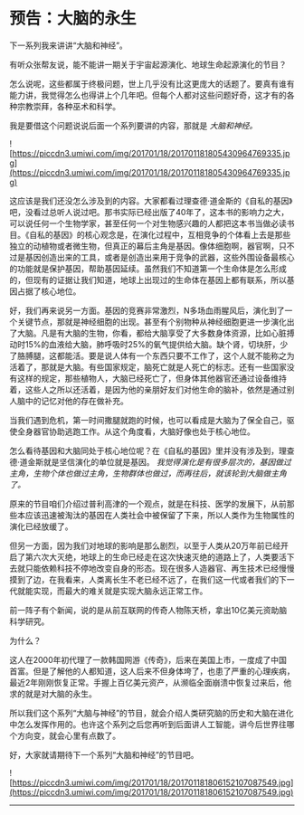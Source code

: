 # 预告：大脑的永生

下一系列我来讲讲“大脑和神经”。

有听众张帮友说，能不能讲一期关于宇宙起源演化、地球生命起源演化的节目？

怎么说呢，这些都属于终极问题，世上几乎没有比这更庞大的话题了。要真有谁有能力讲，我觉得怎么也得讲上个几年吧。但每个人都对这些问题好奇，这才有的各种宗教崇拜，各种巫术和科学。

我是要借这个问题说说后面一个系列要讲的内容，那就是 *大脑和神经。*

![https://piccdn3.umiwi.com/img/201701/18/201701181805430964769335.jpg](https://piccdn3.umiwi.com/img/201701/18/201701181805430964769335.jpg)

这应该是我们还没怎么涉及到的内容。大家都看过理查德·道金斯的《自私的基因》吧，没看过总听人说过吧。那书实际已经出版了40年了，这本书的影响力之大，可以说任何一个生物学家，甚至任何一个对生物感兴趣的人都把这本书当做必读书目。《自私的基因》的核心观念是，在演化过程中，互相竞争的个体看上去是那些独立的动植物或者微生物，但真正的幕后主角是基因。像体细胞啊，器官啊，只不过是基因创造出来的工具，或者是创造出来用于竞争的武器，这些外围设备最核心的功能就是保护基因，帮助基因延续。虽然我们不知道第一个生命体是怎么形成的，但现有的证据让我们知道，地球上出现过的生命体在基因上都有联系，所以基因占据了核心地位。

好，我们再来说另一方面。基因的竞赛非常激烈，N多场血雨腥风后，演化到了一个关键节点，那就是神经细胞的出现。甚至有个别物种从神经细胞更进一步演化出了大脑。凡是有大脑的生物，你看，都给大脑享受了大多数身体资源，比如心脏搏动时15%的血液给大脑，肺呼吸时25%的氧气提供给大脑。缺个肾，切块肝，少了胳膊腿，这都能活。要是说人体有一个东西只要不工作了，这个人就不能称之为活着了，那就是大脑。有些国家规定，脑死亡就是人死亡的标志。还有一些国家没有这样的规定，那些植物人，大脑已经死亡了，但身体其他器官还通过设备维持着，这些人之所以还活着，是因为他的亲朋好友们对他生命的脑补，依然是通过别人脑中的记忆对他的存在做补充。

当我们遇到危机，第一时间撒腿就跑的时候，也可以看成是大脑为了保全自己，驱使全身器官协助逃跑工作。从这个角度看，大脑好像也处于核心地位。

怎么看待基因和大脑同处于核心地位呢？在《自私的基因》里并没有涉及到，理查德·道金斯就是坚信演化的单位就是基因。 *我觉得演化是有很多层次的，基因做过主角，生物个体也做过主角，生物群体也做过，而再往后，就该轮到大脑做主角了。*

原来的节目咱们介绍过普利高津的一个观点，就是在科技、医学的发展下，从前那些本应该迅速被淘汰的基因在人类社会中被保留了下来，所以人类作为生物属性的演化已经放缓了。

但另一方面，因为我们对地球的影响是那么剧烈，以至于人类从20万年前已经开启了第六次大灭绝，地球上的生命已经走在这次快速灭绝的道路上了，人类要活下去就只能依赖科技不停地改变自身的形态。现在很多人造器官、再生技术已经慢慢摸到了边，在我看来，人类离长生不老已经不远了，在我们这一代或者我们的下一代就能实现，而最大的难关就是实现大脑永远正常工作。

前一阵子有个新闻，说的是从前互联网的传奇人物陈天桥，拿出10亿美元资助脑科学研究。

为什么？

这人在2000年初代理了一款韩国网游《传奇》，后来在美国上市，一度成了中国首富。但是了解他的人都知道，这人后来不但身体垮了，也患了严重的心理疾病，最近2年刚刚恢复正常。手握上百亿美元资产，从濒临全面崩溃中恢复过来后，他求的就是对大脑的永生。

所以我们这个系列“大脑与神经”的节目，就会介绍人类研究脑的历史和大脑在进化中怎么发挥作用的。也许这个系列之后您再听到后面讲人工智能，讲今后世界往哪个方向变，就会心里有点数了。

好，大家就请期待下一个系列“大脑和神经”的节目吧。

![https://piccdn3.umiwi.com/img/201701/18/201701181806152107087549.jpg](https://piccdn3.umiwi.com/img/201701/18/201701181806152107087549.jpg)

---
